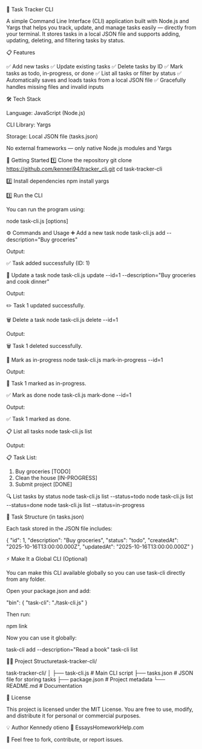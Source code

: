 🧠 Task Tracker CLI

A simple Command Line Interface (CLI) application built with Node.js and Yargs that helps you track, update, and manage tasks easily — directly from your terminal.
It stores tasks in a local JSON file and supports adding, updating, deleting, and filtering tasks by status.

📋 Features

✅ Add new tasks
✅ Update existing tasks
✅ Delete tasks by ID
✅ Mark tasks as todo, in-progress, or done
✅ List all tasks or filter by status
✅ Automatically saves and loads tasks from a local JSON file
✅ Gracefully handles missing files and invalid inputs

🛠️ Tech Stack

Language: JavaScript (Node.js)

CLI Library: Yargs

Storage: Local JSON file (tasks.json)

No external frameworks — only native Node.js modules and Yargs

🚀 Getting Started
1️⃣ Clone the repository
git clone https://github.com/kenneri94/tracker_cli.git
cd task-tracker-cli

2️⃣ Install dependencies
npm install yargs

3️⃣ Run the CLI

You can run the program using:

node task-cli.js <command> [options]

⚙️ Commands and Usage
➕ Add a new task
node task-cli.js add --description="Buy groceries"

Output:

✅ Task added successfully (ID: 1)

📝 Update a task
node task-cli.js update --id=1 --description="Buy groceries and cook dinner"

Output:

✏️ Task 1 updated successfully.

🗑️ Delete a task
node task-cli.js delete --id=1

Output:

🗑️ Task 1 deleted successfully.

🚧 Mark as in-progress
node task-cli.js mark-in-progress --id=1

Output:

🚧 Task 1 marked as in-progress.

✅ Mark as done
node task-cli.js mark-done --id=1

Output:

✅ Task 1 marked as done.

📋 List all tasks
node task-cli.js list

Output:

📋 Task List:

1. Buy groceries [TODO]
2. Clean the house [IN-PROGRESS]
3. Submit project [DONE]

🔍 List tasks by status
node task-cli.js list --status=todo
node task-cli.js list --status=done
node task-cli.js list --status=in-progress

🧩 Task Structure (in tasks.json)

Each task stored in the JSON file includes:

{
"id": 1,
"description": "Buy groceries",
"status": "todo",
"createdAt": "2025-10-16T13:00:00.000Z",
"updatedAt": "2025-10-16T13:00:00.000Z"
}

⚡ Make It a Global CLI (Optional)

You can make this CLI available globally so you can use task-cli directly from any folder.

Open your package.json and add:

"bin": {
"task-cli": "./task-cli.js"
}

Then run:

npm link

Now you can use it globally:

task-cli add --description="Read a book"
task-cli list

🧑‍💻 Project Structuretask-tracker-cli/

task-tracker-cli/
│
├── task-cli.js # Main CLI script
├── tasks.json # JSON file for storing tasks
├── package.json # Project metadata
└── README.md # Documentation

🧾 License

This project is licensed under the MIT License.
You are free to use, modify, and distribute it for personal or commercial purposes.

💡 Author
Kennedy otieno
🔗 EssaysHomeworkHelp.com

📧 Feel free to fork, contribute, or report issues.
